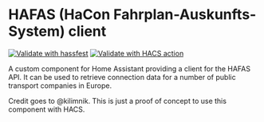 # HAFAS (HaCon Fahrplan-Auskunfts-System) client

[![Validate with hassfest](https://github.com/akloeckner/hacs-hafas/actions/workflows/hassfest.yaml/badge.svg)](https://github.com/akloeckner/hacs-hafas/actions/workflows/hassfest.yaml)
[![Validate with HACS action](https://github.com/akloeckner/hacs-hafas/actions/workflows/hacs.yaml/badge.svg)](https://github.com/akloeckner/hacs-hafas/actions/workflows/hacs.yaml)

A custom component for Home Assistant providing a client for the HAFAS API.
It can be used to retrieve connection data for a number of public transport companies in Europe.

Credit goes to @kilimnik. This is just a proof of concept to use this component with HACS.
